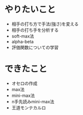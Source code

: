 # やりたいこと
- 相手の打ち方で手法(強さ)を変える
- 相手の打ち手を分析する
- soft-max法
- alpha-beta
- 評価関数についての学習

# できたこと
- オセロの作成
- max法
- mini-max法
- n手先読みmini-max法
- 王道モンテカルロ